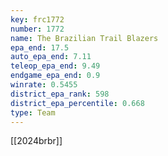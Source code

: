 ```yaml
---
key: frc1772
number: 1772
name: The Brazilian Trail Blazers
epa_end: 17.5
auto_epa_end: 7.11
teleop_epa_end: 9.49
endgame_epa_end: 0.9
winrate: 0.5455
district_epa_rank: 598
district_epa_percentile: 0.668
type: Team
---
```

[[2024brbr]]
